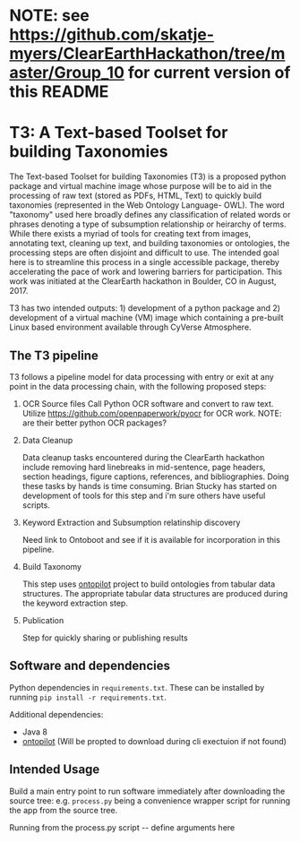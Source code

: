 # NOTE: see https://github.com/skatje-myers/ClearEarthHackathon/tree/master/Group_10  for current version of this README


# T3: A Text-based Toolset for building Taxonomies


The Text-based Toolset for building Taxonomies (T3) is a proposed python package and virtual machine image whose purpose will be to aid in the processing of raw text (stored as PDFs, HTML, Text) to quickly build taxonomies (represented in the Web Ontology Language- OWL).  The word "taxonomy" used here broadly defines any classification of related words or phrases denoting a type of subsumption relationship or heirarchy of terms.   While there exists a myriad of tools for creating text from images, annotating text, cleaning up text, and building taxonomies or ontologies, the processing steps are often disjoint and difficult to use.  The intended goal here is to streamline this process in a single accessible package, thereby accelerating the pace of work and lowering barriers for participation.  This work was initiated at the ClearEarth hackathon in Boulder, CO in August, 2017.

T3 has two intended outputs: 1) development of a python package and 2) development of a virtual machine (VM) image which containing a pre-built Linux based environment available through CyVerse Atmosphere. 

## The T3 pipeline
T3 follows a pipeline model for data processing with entry or exit at any point in the data processing chain, with the following proposed steps:
   
1. OCR Source files
    Call Python OCR software and convert to raw text.  Utilize https://github.com/openpaperwork/pyocr for OCR work.  NOTE: are their better python OCR packages?

2. Data Cleanup

    Data cleanup tasks encountered during the ClearEarth hackathon include removing hard linebreaks in mid-sentence, page headers, section headings, figure captions, references, and bibliographies.  Doing these tasks by hands is time consuming.  Brian Stucky has started on development of tools for this step and i'm sure others have useful scripts.
    
3. Keyword Extraction and Subsumption relatinship discovery
   
    Need link to Ontoboot and see if it is available for incorporation in this pipeline.
     
4. Build Taxonomy

    This step uses [ontopilot](https://github.com/stuckyb/ontopilot) project to build ontologies from tabular data structures.  The appropriate tabular data structures are produced during the keyword extraction step.  
    
5. Publication

    Step for quickly sharing or publishing results
    
## Software and dependencies

Python dependencies in `requirements.txt`. These can be installed by running `pip install -r requirements.txt`.

Additional dependencies:

* Java 8
* [ontopilot](https://github.com/stuckyb/ontopilot) (Will be propted to download during cli exectuion if not found)

## Intended Usage
Build a main entry point to run software immediately after downloading the source tree: e.g. `process.py` being a convenience wrapper script for running the app from the source tree.

Running from the process.py script -- define arguments here




   
